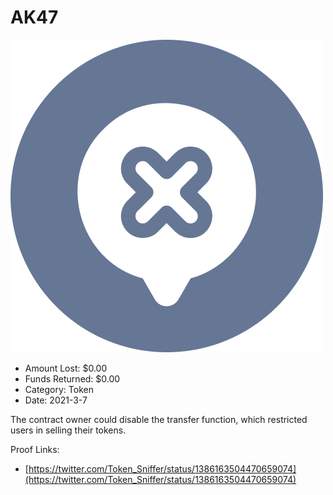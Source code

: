 # AK47
![AK47](/rektimages/AK47.png)
- Amount Lost: $0.00
- Funds Returned: $0.00
- Category: Token
- Date: 2021-3-7

The contract owner could disable the transfer function, which restricted users in selling their tokens.


Proof Links:
- [https://twitter.com/Token_Sniffer/status/1386163504470659074](https://twitter.com/Token_Sniffer/status/1386163504470659074)


